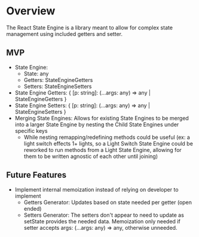 # Overview

The React State Engine is a library meant to allow for complex state management using included getters and setter.

## MVP

* State Engine:
    * State: any
    * Getters: StateEngineGetters
    * Setters: StateEngineSetters
* State Engine Getters: { [p: string]: (...args: any) => any | StateEngineGetters }
* State Engine Setters: { [p: string]: (...args: any) => any | StateEngineSetters }
* Merging State Engines: Allows for existing State Engines to be merged into a larger State Engine by nesting the Child State Engines under specific keys
    * While nesting remapping/redefining methods could be useful (ex: a light switch effects 1+ lights, so a Light Switch State Engine could be reworked to run methods from a Light State Engine, allowing for them to be written agnostic of each other until joining)

## Future Features

* Implement internal memoization instead of relying on developer to implement
    * Getters Generator: Updates based on state needed per getter (open ended)
    * Setters Generator: The setters don't appear to need to update as setState provides the needed data. Memoization only needed if setter accepts args: (...args: any) => any, otherwise unneeded.